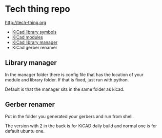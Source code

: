 Tech thing repo
===============
http://tech-thing.org

* [KiCad library symbols](http://jaanus.tech-thing.org/kicad/)
* [KiCad modules](http://jaanus.tech-thing.org/kicad/)
* [KiCad library manager](http://jaanus.tech-thing.org/everything-thats-not-hardware/tech-thing-kicad-library-manager/)
* KiCad gerber renamer

Library manager
---------------
In the manager folder there is config file that has the location of your module and library folder. If that is fixed, just run with python.

Default is that the manager sits in the same folder as kicad.


Gerber renamer
--------------
Put in the folder you generated your gerbers and run from shell.

The version with 2 in the back is for KiCAD daily build and normal one is for default ubuntu one.
